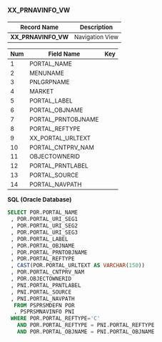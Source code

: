 <style scoped>
table {
  font-size: 13px;
}
</style>

#### **XX_PRNAVINFO_VW** 
| Record Name         | Description          |  
| ------------------- | -------------------- | 
| **XX_PRNAVINFO_VW** | Navigation View      |

| Num | Field Name         | Key | 
| --- | ------------------ | --- | 
|   1 | PORTAL_NAME        |     |
|   2 | MENUNAME           |     |
|   3 | PNLGRPNAME         |     |
|   4 | MARKET             |     |
|   5 | PORTAL_LABEL       |     |
|   6 | PORTAL_OBJNAME     |     |
|   7 | PORTAL_PRNTOBJNAME |     |
|   8 | PORTAL_REFTYPE     |     |
|   9 | XX_PORTAL_URLTEXT  |     |
|  10 | PORTAL_CNTPRV_NAM  |     |
|  11 | OBJECTOWNERID      |     |
|  12 | PORTAL_PRNTLABEL   |     |
|  13 | PORTAL_SOURCE      |     |
|  14 | PORTAL_NAVPATH     |     |

<font size="2">**SQL (Oracle Database)**</font> 

``` SQL
SELECT POR.PORTAL_NAME   
 , POR.PORTAL_URI_SEG1   
 , POR.PORTAL_URI_SEG2   
 , POR.PORTAL_URI_SEG3   
 , POR.PORTAL_LABEL   
 , POR.PORTAL_OBJNAME   
 , POR.PORTAL_PRNTOBJNAME   
 , POR.PORTAL_REFTYPE   
 , CAST(POR.PORTAL_URLTEXT AS VARCHAR(150))   
 , POR.PORTAL_CNTPRV_NAM   
 , POR.OBJECTOWNERID   
 , PNI.PORTAL_PRNTLABEL   
 , PNI.PORTAL_SOURCE   
 , PNI.PORTAL_NAVPATH   
  FROM PSPRSMDEFN POR   
  , PSPRSMNAVINFO PNI   
 WHERE POR.PORTAL_REFTYPE='C'   
   AND POR.PORTAL_REFTYPE = PNI.PORTAL_REFTYPE   
   AND POR.PORTAL_OBJNAME = PNI.PORTAL_OBJNAME
```